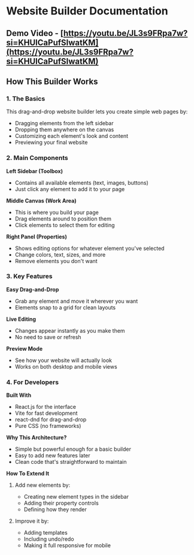 # Website Builder Documentation

## Demo Video -  [https://youtu.be/JL3s9FRpa7w?si=KHUlCaPufSIwatKM](https://youtu.be/JL3s9FRpa7w?si=KHUlCaPufSIwatKM)

## How This Builder Works

### 1. The Basics

This drag-and-drop website builder lets you create simple web pages by:
- Dragging elements from the left sidebar
- Dropping them anywhere on the canvas
- Customizing each element's look and content
- Previewing your final website

### 2. Main Components

**Left Sidebar (Toolbox)**
- Contains all available elements (text, images, buttons)
- Just click any element to add it to your page

**Middle Canvas (Work Area)**
- This is where you build your page
- Drag elements around to position them
- Click elements to select them for editing

**Right Panel (Properties)**
- Shows editing options for whatever element you've selected
- Change colors, text, sizes, and more
- Remove elements you don't want

### 3. Key Features

**Easy Drag-and-Drop**
- Grab any element and move it wherever you want
- Elements snap to a grid for clean layouts

**Live Editing**
- Changes appear instantly as you make them
- No need to save or refresh

**Preview Mode**
- See how your website will actually look
- Works on both desktop and mobile views

### 4. For Developers

**Built With**
- React.js for the interface
- Vite for fast development
- react-dnd for drag-and-drop
- Pure CSS (no frameworks)

**Why This Architecture?**
- Simple but powerful enough for a basic builder
- Easy to add new features later
- Clean code that's straightforward to maintain

**How To Extend It**
1. Add new elements by:
   - Creating new element types in the sidebar
   - Adding their property controls
   - Defining how they render

2. Improve it by:
   - Adding templates
   - Including undo/redo
   - Making it full responsive for mobile

